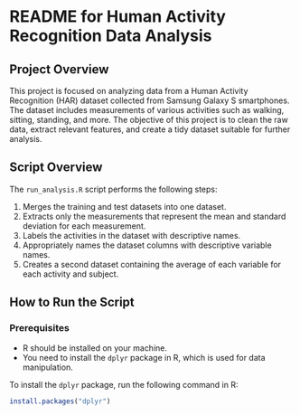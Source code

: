 # README for Human Activity Recognition Data Analysis

## Project Overview
This project is focused on analyzing data from a Human Activity Recognition (HAR) dataset collected from Samsung Galaxy S smartphones. The dataset includes measurements of various activities such as walking, sitting, standing, and more. The objective of this project is to clean the raw data, extract relevant features, and create a tidy dataset suitable for further analysis.

## Script Overview
The `run_analysis.R` script performs the following steps:

1. Merges the training and test datasets into one dataset.
2. Extracts only the measurements that represent the mean and standard deviation for each measurement.
3. Labels the activities in the dataset with descriptive names.
4. Appropriately names the dataset columns with descriptive variable names.
5. Creates a second dataset containing the average of each variable for each activity and subject.

## How to Run the Script
### Prerequisites
- R should be installed on your machine.
- You need to install the `dplyr` package in R, which is used for data manipulation.

To install the `dplyr` package, run the following command in R:
```r
install.packages("dplyr")
